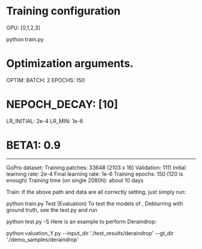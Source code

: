 

# Training configuration
GPU: [0,1,2,3]

python train.py

# Optimization arguments.
OPTIM:
  BATCH: 2
  EPOCHS: 150
  # NEPOCH_DECAY: [10]
  LR_INITIAL: 2e-4
  LR_MIN: 1e-6
  # BETA1: 0.9


 -------------------------------------------------
 GoPro dataset:
 Training patches: 33648 (2103 x 16)
 Validation: 1111
 Initial learning rate: 2e-4
 Final learning rate: 1e-6
 Training epochs: 150 (120 is enough)
Training time (on single 2080ti): about 10 days



Train:
If the above path and data are all correctly setting, just simply run:

python train.py
Test (Evaluation)
To test the models of , Deblurring with ground truth, see the test.py and run

python test.py -S
Here is an example to perform Deraindrop:



python valuation_Y.py --input_dir './test_results/deraindrop' --gt_dir './demo_samples/deraindrop'



